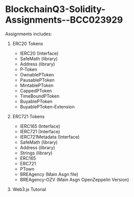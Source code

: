 # BlockchainQ3-Solidity-Assignments--BCC023929

Assignments includes:
1. ERC20 Tokens
   * IERC20 (Interface)
   * SafeMath (library)
   * Address (library)
   * P-Token
   * OwnablePToken
   * PausablePToken
   * MintablePToken
   * CappedPToken
   * TimeBoundPToken
   * BuyablePToken
   * BuyablePToken-Extension

2. ERC721 Tokens
   * IERC165 (Interface)
   * IERC721 (Interface)
   * IERC721Metadata (Interface)
   * SafeMath (library)
   * Address (library)
   * Strings (library)
   * ERC165
   * ERC721
   * PTown
   * BREAgency (Main Asgn file)
   * BREAgency-OZV (Main Asgn OpenZeppelin Version)
   
3. Web3.js Tutorial
